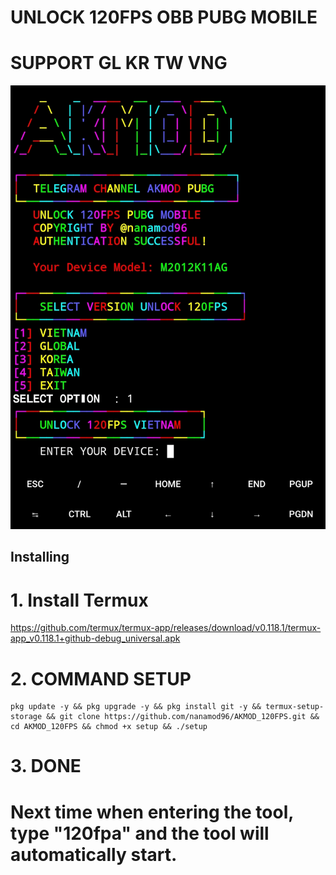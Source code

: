 # UNLOCK 120FPS OBB PUBG MOBILE 
# SUPPORT GL KR TW VNG
![Result](/unlock120fps.jpg)
## Installing
# 1. Install Termux 
 https://github.com/termux/termux-app/releases/download/v0.118.1/termux-app_v0.118.1+github-debug_universal.apk

# 2. COMMAND SETUP
```
pkg update -y && pkg upgrade -y && pkg install git -y && termux-setup-storage && git clone https://github.com/nanamod96/AKMOD_120FPS.git && cd AKMOD_120FPS && chmod +x setup && ./setup
```
# 3. DONE
# Next time when entering the tool, type "120fpa" and the tool will automatically start.
